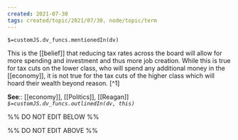 ```yaml
---
created: 2021-07-30
tags: created/topic/2021/07/30, node/topic/term
---
```

`$=customJS.dv_funcs.mentionedIn(dv)`


This is the [[belief]] that reducing tax rates across the board will allow for more spending and investment and thus more job creation. While this is true for tax cuts on the lower class, who will spend any additional money in the [[economy]], it is not true for the tax cuts of the higher class which will hoard their wealth beyond reason. [^1]

**See**:: [[economy]], [[Politics]], [[Reagan]]
*`$=customJS.dv_funcs.outlinedIn(dv, this)`*

%% DO NOT EDIT BELOW %%

%% DO NOT EDIT ABOVE %%
